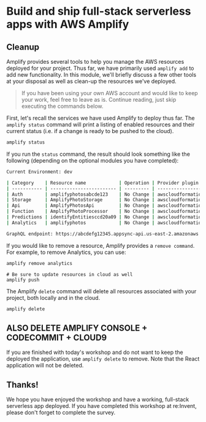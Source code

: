 # Build and ship full-stack serverless apps with AWS Amplify

## Cleanup

Amplify provides several tools to help you manage the AWS resources deployed for your project. Thus far, we have primarily used `amplify add` to add new functionality. In this module, we'll briefly discuss a few other tools at your disposal as well as clean-up the resources we've deployed.

> If you have been using your own AWS account and would like to keep your work, feel free to leave as is. Continue reading, just skip executing the commands below.

First, let's recall the services we have used Amplify to deploy thus far. The `amplify status` command will print a listing of enabled resources and their current status (i.e. if a change is ready to be pushed to the cloud).

``` bash
amplify status
```

If you run the `status` command, the result should look something like the following (depending on the optional modules you have completed):

``` bash
Current Environment: dev

| Category    | Resource name            | Operation | Provider plugin   |
| ----------- | ------------------------ | --------- | ----------------- |
| Auth        | amplifyphotosabcde123    | No Change | awscloudformation |
| Storage     | AmplifyPhotoStorage      | No Change | awscloudformation |
| Api         | AmplifyPhotosApi         | No Change | awscloudformation |
| Function    | AmplifyPhotoProcessor    | No Change | awscloudformation |
| Predictions | identifyEntitiesccd20a09 | No Change | awscloudformation |
| Analytics   | amplifyphotos            | No Change | awscloudformation |

GraphQL endpoint: https://abcdefg12345.appsync-api.us-east-2.amazonaws.com/graphql
```

If you would like to remove a resource, Amplify provides a `remove command`. For example, to remove Analytics, you can use:

``` bash
amplify remove analytics
```

```
# Be sure to update resources in cloud as well
amplify push
```

The Amplify `delete` command will delete all resources associated with your project, both locally and in the cloud.

``` bash
amplify delete
```



## ALSO DELETE AMPLIFY CONSOLE + CODECOMMIT + CLOUD9

If you are finished with today's workshop and do not want to keep the deployed the application, use `amplify delete` to remove. Note that the React application will not be deleted.

## Thanks!

We hope you have enjoyed the workshop and have a working, full-stack serverless app deployed. If you have completed this workshop at re:Invent, please don't forget to complete the survey.